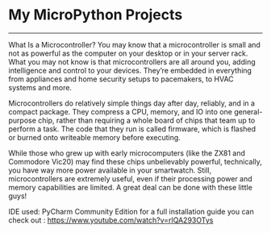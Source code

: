 # My MicroPython Projects
-----------------------------------


What Is a Microcontroller?
You may know that a microcontroller is small and not as powerful as the computer on your desktop or in your server rack. What you may not know is that microcontrollers are all around you, adding intelligence and control to your devices. They’re embedded in everything from appliances and home security setups to pacemakers, to HVAC systems and more.

Microcontrollers do relatively simple things day after day, reliably, and in a compact package. They compress a CPU, memory, and IO into one general-purpose chip, rather than requiring a whole board of chips that team up to perform a task. The code that they run is called firmware, which is flashed or burned onto writeable memory before executing.

While those who grew up with early microcomputers (like the ZX81 and Commodore Vic20) may find these chips unbelievably powerful, technically, you have way more power available in your smartwatch. Still, microcontrollers are extremely useful, even if their processing power and memory capabilities are limited. A great deal can be done with these little guys!








IDE used: PyCharm Community Edition for  a full installation guide you can check out : https://www.youtube.com/watch?v=rIQA293OTys



